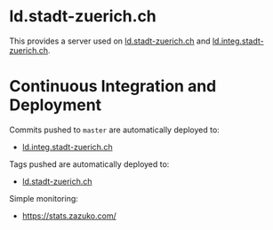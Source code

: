 # ld.stadt-zuerich.ch

This provides a server used on [ld.stadt-zuerich.ch](http://ld.stadt-zuerich.ch) and [ld.integ.stadt-zuerich.ch](http://ld.integ.stadt-zuerich.ch/).

# Continuous Integration and Deployment

Commits pushed to `master` are automatically deployed to:

- [ld.integ.stadt-zuerich.ch](http://ld.integ.stadt-zuerich.ch/)

Tags pushed are automatically deployed to:

- [ld.stadt-zuerich.ch](http://ld.stadt-zuerich.ch)

Simple monitoring:
 - https://stats.zazuko.com/
